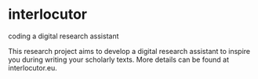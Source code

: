# interlocutor
coding a digital research assistant

This research project aims to develop a digital research assistant to inspire you during writing your scholarly texts.
More details can be found at interlocutor.eu.
